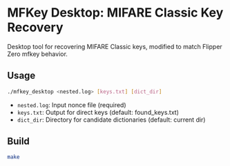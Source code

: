 # MFKey Desktop: MIFARE Classic Key Recovery

Desktop tool for recovering MIFARE Classic keys, modified to match Flipper Zero mfkey behavior.

## Usage

```bash
./mfkey_desktop <nested.log> [keys.txt] [dict_dir]
```

- `nested.log`: Input nonce file (required)
- `keys.txt`: Output for direct keys (default: found_keys.txt)  
- `dict_dir`: Directory for candidate dictionaries (default: current dir)

## Build

```bash
make
```